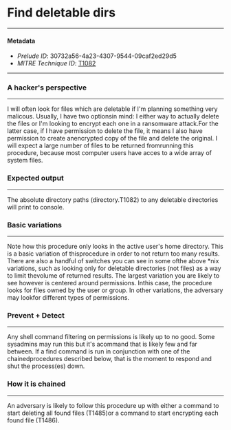 
# Find deletable dirs

---

#### Metadata

- *Prelude ID*: 30732a56-4a23-4307-9544-09caf2ed29d5
- *MITRE Technique ID*: [T1082](https://attack.mitre.org/techniques/T1082/)

---

### A hacker's perspective

---

I will often look for files which are deletable if I'm planning something very malicous. Usually, I have two optionsin mind: I either way to actually delete the files or I'm looking to encrypt each one in a ransomware attack.For the latter case, if I have permission to delete the file, it means I also have permission to create anencrypted copy of the file and delete the original. I will expect a large number of files to be returned fromrunning this procedure, because most computer users have acces to a wide array of system files.

### Expected output

---

The absolute directory paths (directory.T1082) to any deletable directories will print to console.

### Basic variations

---

Note how this procedure only looks in the active user's home directory. This is a basic variation of thisprocedure in order to not return too many results. There are also a handful of switches you can see in some ofthe above *nix variations, such as looking only for deletable directories (not files) as a way to limit thevolume of returned results. The largest variation you are likely to see however is centered around permissions. Inthis case, the procedure looks for files owned by the user or group. In other variations, the adversary may lookfor different types of permissions.

### Prevent + Detect

---

Any shell command filtering on permissions is likely up to no good. Some sysadmins may run this but it's acommand that is likely few and far between. If a find command is run in conjunction with one of the chainedprocedures described below, that is the moment to respond and shut the process(es) down.

### How it is chained

---

An adversary is likely to follow this procedure up with either a command to start deleting all found files (T1485)or a command to start encrypting each found file (T1486).
